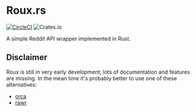 # Roux.rs

[![CircleCI](https://circleci.com/gh/halcyonnouveau/roux.rs.svg?style=svg)](https://circleci.com/gh/halcyonnouveau/roux.rs)
![Crates.io](https://img.shields.io/crates/v/roux.svg)

A simple Reddit API wrapper implemented in Rust.

## Disclaimer

Roux is still in very early development, lots of documentation and features
are missing. In the mean time it's probably better to use one of these
alternatives:

* [orca](https://github.com/IntrepidPig/orca)
* [rawr](https://github.com/Aurora0001/rawr)
